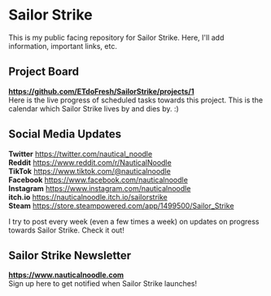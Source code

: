 # Sailor Strike
This is my public facing repository for Sailor Strike. Here, I'll add information, important links, etc.

## Project Board
**https://github.com/ETdoFresh/SailorStrike/projects/1**  
Here is the live progress of scheduled tasks towards this project. This is the calendar which Sailor Strike lives by and dies by. :)

## Social Media Updates
**Twitter** <https://twitter.com/nautical_noodle>  
**Reddit** <https://www.reddit.com/r/NauticalNoodle>  
**TikTok** <https://www.tiktok.com/@nauticalnoodle>  
**Facebook** <https://www.facebook.com/nauticalnoodle>  
**Instagram** <https://www.instagram.com/nauticalnoodle>  
**itch.io** <https://nauticalnoodle.itch.io/sailorstrike>  
**Steam** <https://store.steampowered.com/app/1499500/Sailor_Strike>  

I try to post every week (even a few times a week) on updates on progress towards Sailor Strike. Check it out!

## Sailor Strike Newsletter
**https://www.nauticalnoodle.com**  
Sign up here to get notified when Sailor Strike launches!
